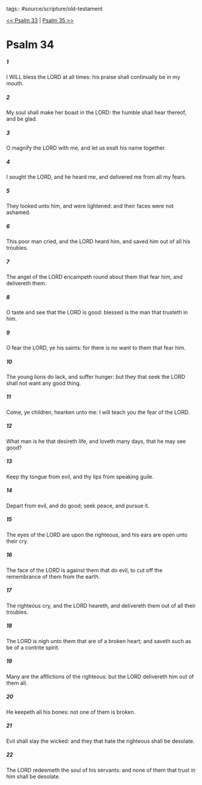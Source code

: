 tags:: #source/scripture/old-testament

[<< Psalm 33](old-testament/19_Psalms/Psalm_33.md) | [Psalm 35 >>](old-testament/19_Psalms/Psalm_35.md)

# Psalm 34

##### 1

I WILL bless the LORD at all times: his praise shall continually be in my mouth.

##### 2

My soul shall make her boast in the LORD: the humble shall hear thereof, and be glad.

##### 3

O magnify the LORD with me, and let us exalt his name together.

##### 4

I sought the LORD, and he heard me, and delivered me from all my fears.

##### 5

They looked unto him, and were lightened: and their faces were not ashamed.

##### 6

This poor man cried, and the LORD heard him, and saved him out of all his troubles.

##### 7

The angel of the LORD encampeth round about them that fear him, and delivereth them.

##### 8

O taste and see that the LORD is good: blessed is the man that trusteth in him.

##### 9

O fear the LORD, ye his saints: for there is no want to them that fear him.

##### 10

The young lions do lack, and suffer hunger: but they that seek the LORD shall not want any good thing.

##### 11

Come, ye children, hearken unto me: I will teach you the fear of the LORD.

##### 12

What man is he that desireth life, and loveth many days, that he may see good?

##### 13

Keep thy tongue from evil, and thy lips from speaking guile.

##### 14

Depart from evil, and do good; seek peace, and pursue it.

##### 15

The eyes of the LORD are upon the righteous, and his ears are open unto their cry.

##### 16

The face of the LORD is against them that do evil, to cut off the remembrance of them from the earth.

##### 17

The righteous cry, and the LORD heareth, and delivereth them out of all their troubles.

##### 18

The LORD is nigh unto them that are of a broken heart; and saveth such as be of a contrite spirit.

##### 19

Many are the afflictions of the righteous: but the LORD delivereth him out of them all.

##### 20

He keepeth all his bones: not one of them is broken.

##### 21

Evil shall slay the wicked: and they that hate the righteous shall be desolate.

##### 22

The LORD redeemeth the soul of his servants: and none of them that trust in him shall be desolate.
